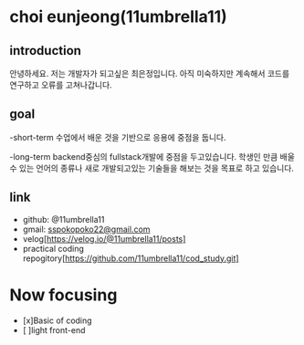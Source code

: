 # choi eunjeong(11umbrella11)

## introduction

안녕하세요. 저는 개발자가 되고싶은 최은정입니다.
아직 미숙하지만 계속해서 코드를 연구하고 오류를 고쳐나갑니다.

## goal
-short-term
  수업에서 배운 것을 기반으로 응용에 중점을 둡니다.
  
-long-term
  backend중심의 fullstack개발에 중점을 두고있습니다.
  학생인 만큼 배울수 있는 언어의 종류나 새로 개발되고있는 기술들을 해보는 것을 목표로 하고 있습니다.

## link
- github: @11umbrella11
- gmail: sspokopoko22@gmail.com
- velog[https://velog.io/@11umbrella11/posts]
- practical coding repogitory[https://github.com/11umbrella11/cod_study.git]

# Now focusing
- [x]Basic of coding
- [ ]light front-end
  

